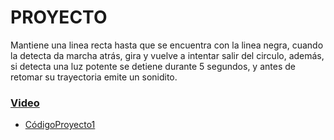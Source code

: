 # PROYECTO
Mantiene una linea recta hasta que se encuentra con la linea negra, cuando la detecta da marcha atrás, gira y vuelve a intentar salir del circulo, además, si detecta una luz potente se detiene durante 5 segundos, y antes de retomar su trayectoria emite un sonidito.
### [Video](https://youtu.be/-6XPBbZXANI)
- [CódigoProyecto1](microbit-encerradoo.hex)
